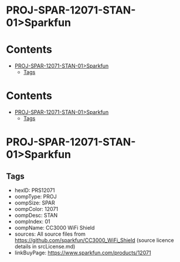 
PROJ-SPAR-12071-STAN-01>Sparkfun
================================

Contents
========

* [PROJ-SPAR-12071-STAN-01>Sparkfun](#proj-spar-12071-stan-01sparkfun)
	* [Tags](#tags)

Contents
========

* [PROJ-SPAR-12071-STAN-01>Sparkfun](#proj-spar-12071-stan-01sparkfun)
	* [Tags](#tags)

# PROJ-SPAR-12071-STAN-01>Sparkfun

## Tags

- hexID: PRS12071
- oompType: PROJ
- oompSize: SPAR
- oompColor: 12071
- oompDesc: STAN
- oompIndex: 01
- oompName: CC3000 WiFi Shield
- sources: All source files from https://github.com/sparkfun/CC3000_WiFi_Shield (source licence details in srcLicense.md)
- linkBuyPage: https://www.sparkfun.com/products/12071
